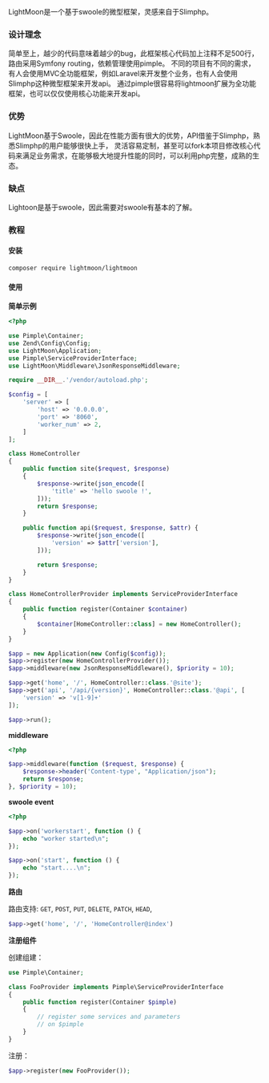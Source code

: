 
LightMoon是一个基于swoole的微型框架，灵感来自于Slimphp。

### 设计理念

简单至上，越少的代码意味着越少的bug，此框架核心代码加上注释不足500行，路由采用Symfony routing，依赖管理使用pimple。
不同的项目有不同的需求，有人会使用MVC全功能框架，例如Laravel来开发整个业务，也有人会使用Slimphp这种微型框架来开发api。
通过pimple很容易将lightmoon扩展为全功能框架，也可以仅仅使用核心功能来开发api。

### 优势

LightMoon基于Swoole，因此在性能方面有很大的优势，API借鉴于Slimphp，熟悉Slimphp的用户能够很快上手，
灵活容易定制，甚至可以fork本项目修改核心代码来满足业务需求，在能够极大地提升性能的同时，可以利用php完整，成熟的生态。

### 缺点

Lightoon是基于swoole，因此需要对swoole有基本的了解。

### 教程

#### 安装

```
composer require lightmoon/lightmoon
```

#### 使用

**简单示例**

```php
<?php

use Pimple\Container;
use Zend\Config\Config;
use LightMoon\Application;
use Pimple\ServiceProviderInterface;
use LightMoon\Middleware\JsonResponseMiddleware;

require __DIR__.'/vendor/autoload.php';

$config = [
    'server' => [
        'host' => '0.0.0.0',
        'port' => '8060',
        'worker_num' => 2,
    ]
];

class HomeController
{
    public function site($request, $response)
    {
        $response->write(json_encode([
            'title' => 'hello swoole !',
        ]));
        return $response;
    }

    public function api($request, $response, $attr) {
        $response->write(json_encode([
            'version' => $attr['version'],
        ]));

        return $response;
    }
}

class HomeControllerProvider implements ServiceProviderInterface
{
    public function register(Container $container)
    {
        $container[HomeController::class] = new HomeController();
    }
}

$app = new Application(new Config($config));
$app->register(new HomeControllerProvider());
$app->middleware(new JsonResponseMiddleware(), $priority = 10);

$app->get('home', '/', HomeController::class.'@site');
$app->get('api', '/api/{version}', HomeController::class.'@api', [
    'version' => 'v[1-9]+'
]);

$app->run();
```

**middleware**

```php
<?php

$app->middleware(function ($request, $response) {
    $response->header('Content-type', "Application/json");
    return $response;
}, $priority = 10);

```

**swoole event**

```php
<?php

$app->on('workerstart', function () {
    echo "worker started\n";
});

$app->on('start', function () {
    echo "start....\n";
});

```

**路由**


路由支持: `GET`, `POST`, `PUT`, `DELETE`, `PATCH`, `HEAD`,

```php
$app->get('home', '/', 'HomeController@index')
```

**注册组件**

创建组建：

```php
use Pimple\Container;

class FooProvider implements Pimple\ServiceProviderInterface
{
    public function register(Container $pimple)
    {
        // register some services and parameters
        // on $pimple
    }
}
```

注册：

```php
$app->register(new FooProvider());
```